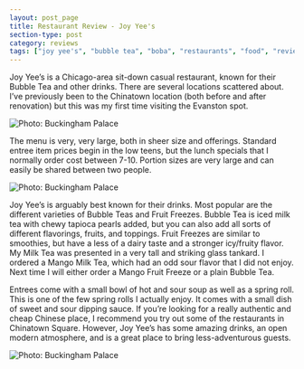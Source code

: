 ```yaml
---
layout: post_page
title: Restaurant Review - Joy Yee's
section-type: post
category: reviews
tags: ["joy yee's", "bubble tea", "boba", "restaurants", "food", "reviews"]
---
```



Joy Yee’s is a Chicago-area sit-down casual restaurant, known for their Bubble Tea and other drinks. There are several locations scattered about. I’ve previously been to the Chinatown location (both before and after renovation) but this was my first time visiting the Evanston spot. 

<img alt="Photo: Buckingham Palace" src="http://nmlin.org/Images/2015.05.14/menu.jpg" style="max-width:630px;">

The menu is very, very large, both in sheer size and offerings. Standard entree item prices begin in the low teens, but the lunch specials that I normally order cost between 7-10. Portion sizes are very large and can easily be shared between two people. 

<img alt="Photo: Buckingham Palace" src="http://nmlin.org/Images/2015.05.14/drank.jpg" style="max-width:630px;">

Joy Yee’s is arguably best known for their drinks. Most popular are the different varieties of Bubble Teas and Fruit Freezes. Bubble Tea is iced milk tea with chewy tapioca pearls added, but you can also add all sorts of different flavorings, fruits, and toppings. Fruit Freezes are similar to smoothies, but have a less of a dairy taste and a stronger icy/fruity flavor. My Milk Tea was presented in a very tall and striking glass tankard. I ordered a Mango Milk Tea, which had an odd sour flavor that I did not enjoy. Next time I will either order a Mango Fruit Freeze or a plain Bubble Tea. 

Entrees come with a small bowl of hot and sour soup as well as a spring roll. This is one of the few spring rolls I actually enjoy. It comes with a small dish of sweet and sour dipping sauce. If you’re looking for a really authentic and cheap Chinese place, I recommend you try out some of the restaurants in Chinatown Square. However, Joy Yee’s has some amazing drinks, an open modern atmosphere, and is a great place to bring less-adventurous guests.  

<img alt="Photo: Buckingham Palace" src="http://nmlin.org/Images/2015.05.14/food.jpg" style="max-width:630px;">